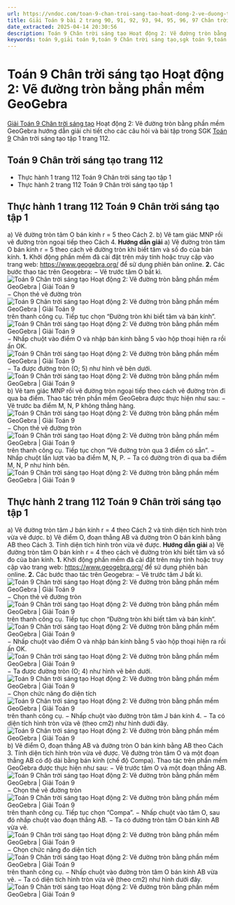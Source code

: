 ```yaml
---
url: https://vndoc.com/toan-9-chan-troi-sang-tao-hoat-dong-2-ve-duong-tron-bang-phan-mem-geogebra-321058
title: Giải Toán 9 bài 2 trang 90, 91, 92, 93, 94, 95, 96, 97 Chân trời sáng tạo
date_extracted: 2025-04-14 20:30:56
description: Toán 9 Chân trời sáng tạo Hoạt động 2: Vẽ đường tròn bằng phần mềm GeoGebra hướng dẫn giải chi tiết các câu hỏi và bài tập trong SGK Toán 9 CTST tập 1.
keywords: toán 9,giải toán 9,toán 9 Chân trời sáng tạo,sgk toán 9,toán lớp 9,toán lớp 9 Chân trời sáng tạo,sgk toán 9 Chân trời sáng tạo,toán 9 ctst,giải sgk toán 9 Chân trời sáng tạo,toán 9 Chân trời sáng tạo tập 1,giải bài tập toán 9 Chân trời sáng tạo,Hoạt động 2 Vẽ đường tròn bằng phần mềm GeoGebra,toán 9 Chân trời sáng tạo tập 1 trang 112,toán 9 Chân trời sáng tạo tập 1 trang 111
---
```


# Toán 9 Chân trời sáng tạo Hoạt động 2: Vẽ đường tròn bằng phần mềm GeoGebra
[Giải Toán 9 Chân trời sáng tạo](<https://vndoc.com/toan-9-chan-troi-sang-tao>) Hoạt động 2: Vẽ đường tròn bằng phần mềm GeoGebra hướng dẫn giải chi tiết cho các câu hỏi và bài tập trong SGK [Toán 9](<https://vndoc.com/toan-lop9>) Chân trời sáng tạo tập 1 trang 112.
## Toán 9 Chân trời sáng tạo trang 112
  * Thực hành 1 trang 112 Toán 9 Chân trời sáng tạo tập 1
  * Thực hành 2 trang 112 Toán 9 Chân trời sáng tạo tập 1

## **Thực hành 1 trang 112 Toán 9 Chân trời sáng tạo tập 1**
a\) Vẽ đường tròn tâm O bán kính r = 5 theo Cách 2.
b\) Vẽ tam giác MNP rồi vẽ đường tròn ngoại tiếp theo Cách 4.
**Hướng dẫn giải**
a\) Vẽ đường tròn tâm O bán kính r = 5 theo cách vẽ đường tròn khi biết tâm và số đo của bán kính.
**1.** Khởi động phần mềm đã cài đặt trên máy tính hoặc truy cập vào trang web: https://www.geogebra.org/ để sử dụng phiên bản online.
**2.** Các bước thao tác trên Geogebra:
− Vẽ trước tâm O bất kì.
![Toán 9 Chân trời sáng tạo Hoạt động 2: Vẽ đường tròn bằng phần mềm GeoGebra | Giải Toán 9](https://i.vdoc.vn/data/image/2024/05/30/hoat-dong-2-ve-duong-tron-bang-phan-mem-geogebra-218902.png)
− Chọn thẻ vẽ đường tròn ![Toán 9 Chân trời sáng tạo Hoạt động 2: Vẽ đường tròn bằng phần mềm GeoGebra | Giải Toán 9](https://i.vdoc.vn/data/image/2024/05/30/hoat-dong-2-ve-duong-tron-bang-phan-mem-geogebra-218903.png) trên thanh công cụ. Tiếp tục chọn “Đường tròn khi biết tâm và bán kính”.
![Toán 9 Chân trời sáng tạo Hoạt động 2: Vẽ đường tròn bằng phần mềm GeoGebra | Giải Toán 9](https://i.vdoc.vn/data/image/2024/05/30/hoat-dong-2-ve-duong-tron-bang-phan-mem-geogebra-218904.png)
− Nhấp chuột vào điểm O và nhập bán kính bằng 5 vào hộp thoại hiện ra rồi ấn OK.
![Toán 9 Chân trời sáng tạo Hoạt động 2: Vẽ đường tròn bằng phần mềm GeoGebra | Giải Toán 9](https://i.vdoc.vn/data/image/2024/05/30/hoat-dong-2-ve-duong-tron-bang-phan-mem-geogebra-218905.png)
− Ta được đường tròn \(O; 5\) như hình vẽ bên dưới.
![Toán 9 Chân trời sáng tạo Hoạt động 2: Vẽ đường tròn bằng phần mềm GeoGebra | Giải Toán 9](https://i.vdoc.vn/data/image/2024/05/30/hoat-dong-2-ve-duong-tron-bang-phan-mem-geogebra-218906.png)
b\) Vẽ tam giác MNP rồi vẽ đường tròn ngoại tiếp theo cách vẽ đường tròn đi qua ba điểm. Thao tác trên phần mềm GeoGebra được thực hiện như sau:
− Vẽ trước ba điểm M, N, P không thẳng hàng.
![Toán 9 Chân trời sáng tạo Hoạt động 2: Vẽ đường tròn bằng phần mềm GeoGebra | Giải Toán 9](https://i.vdoc.vn/data/image/2024/05/30/hoat-dong-2-ve-duong-tron-bang-phan-mem-geogebra-218907.png)
− Chọn thẻ vẽ đường tròn ![Toán 9 Chân trời sáng tạo Hoạt động 2: Vẽ đường tròn bằng phần mềm GeoGebra | Giải Toán 9](https://i.vdoc.vn/data/image/2024/05/30/hoat-dong-2-ve-duong-tron-bang-phan-mem-geogebra-218908.png) trên thanh công cụ. Tiếp tục chọn “Vẽ đường tròn qua 3 điểm có sẵn”.
− Nhấp chuột lần lượt vào ba điểm M, N, P.
− Ta có đường tròn đi qua ba điểm M, N, P như hình bên.
![Toán 9 Chân trời sáng tạo Hoạt động 2: Vẽ đường tròn bằng phần mềm GeoGebra | Giải Toán 9](https://i.vdoc.vn/data/image/2024/05/30/hoat-dong-2-ve-duong-tron-bang-phan-mem-geogebra-218909.png)
## Thực hành 2 trang 112 Toán 9 Chân trời sáng tạo tập 1
a\) Vẽ đường tròn tâm J bán kính r = 4 theo Cách 2 và tính diện tích hình tròn vừa vẽ được.
b\) Vẽ điểm O, đoạn thẳng AB và đường tròn O bán kính bằng AB theo Cách 3. Tính diện tích hình tròn vừa vẽ được.
**Hướng dẫn giải**
a\) Vẽ đường tròn tâm O bán kính r = 4 theo cách vẽ đường tròn khi biết tâm và số đo của bán kính.
**1.** Khởi động phần mềm đã cài đặt trên máy tính hoặc truy cập vào trang web: https://www.geogebra.org/ để sử dụng phiên bản online.
**2.** Các bước thao tác trên Geogebra:
− Vẽ trước tâm J bất kì.
![Toán 9 Chân trời sáng tạo Hoạt động 2: Vẽ đường tròn bằng phần mềm GeoGebra | Giải Toán 9](https://i.vdoc.vn/data/image/2024/05/30/hoat-dong-2-ve-duong-tron-bang-phan-mem-geogebra-218912.png)
− Chọn thẻ vẽ đường tròn ![Toán 9 Chân trời sáng tạo Hoạt động 2: Vẽ đường tròn bằng phần mềm GeoGebra | Giải Toán 9](https://i.vdoc.vn/data/image/2024/05/30/hoat-dong-2-ve-duong-tron-bang-phan-mem-geogebra-218913.png) trên thanh công cụ. Tiếp tục chọn “Đường tròn khi biết tâm và bán kính”.
![Toán 9 Chân trời sáng tạo Hoạt động 2: Vẽ đường tròn bằng phần mềm GeoGebra | Giải Toán 9](https://i.vdoc.vn/data/image/2024/05/30/hoat-dong-2-ve-duong-tron-bang-phan-mem-geogebra-218914.png)
− Nhấp chuột vào điểm O và nhập bán kính bằng 5 vào hộp thoại hiện ra rồi ấn OK.
![Toán 9 Chân trời sáng tạo Hoạt động 2: Vẽ đường tròn bằng phần mềm GeoGebra | Giải Toán 9](https://i.vdoc.vn/data/image/2024/05/30/hoat-dong-2-ve-duong-tron-bang-phan-mem-geogebra-218915.png)
− Ta được đường tròn \(O; 4\) như hình vẽ bên dưới.
![Toán 9 Chân trời sáng tạo Hoạt động 2: Vẽ đường tròn bằng phần mềm GeoGebra | Giải Toán 9](https://i.vdoc.vn/data/image/2024/05/30/hoat-dong-2-ve-duong-tron-bang-phan-mem-geogebra-218916.png)
− Chọn chức năng đo diện tích ![Toán 9 Chân trời sáng tạo Hoạt động 2: Vẽ đường tròn bằng phần mềm GeoGebra | Giải Toán 9](https://i.vdoc.vn/data/image/2024/05/30/hoat-dong-2-ve-duong-tron-bang-phan-mem-geogebra-218917.png) trên thanh công cụ.
− Nhấp chuột vào đường tròn tâm J bán kính 4.
− Ta có diện tích hình tròn vừa vẽ \(theo cm2\) như hình dưới đây.
![Toán 9 Chân trời sáng tạo Hoạt động 2: Vẽ đường tròn bằng phần mềm GeoGebra | Giải Toán 9](https://i.vdoc.vn/data/image/2024/05/30/hoat-dong-2-ve-duong-tron-bang-phan-mem-geogebra-218918.png)
b\) Vẽ điểm O, đoạn thẳng AB và đường tròn O bán kính bằng AB theo Cách 3. Tính diện tích hình tròn vừa vẽ được.
Vẽ đường tròn tâm O và một đoạn thẳng AB có độ dài bằng bán kính \(chế độ Compa\).
Thao tác trên phần mềm GeoGebra được thực hiện như sau:
− Vẽ trước tâm O và một đoạn thẳng AB.
![Toán 9 Chân trời sáng tạo Hoạt động 2: Vẽ đường tròn bằng phần mềm GeoGebra | Giải Toán 9](https://i.vdoc.vn/data/image/2024/05/30/hoat-dong-2-ve-duong-tron-bang-phan-mem-geogebra-218919.png)
− Chọn thẻ vẽ đường tròn ![Toán 9 Chân trời sáng tạo Hoạt động 2: Vẽ đường tròn bằng phần mềm GeoGebra | Giải Toán 9](https://i.vdoc.vn/data/image/2024/05/30/hoat-dong-2-ve-duong-tron-bang-phan-mem-geogebra-218921.png) trên thanh công cụ. Tiếp tục chọn “Compa”.
− Nhấp chuột vào tâm O, sau đó nhấp chuột vào đoạn thẳng AB.
− Ta có đường tròn tâm O bán kính AB vừa vẽ.
![Toán 9 Chân trời sáng tạo Hoạt động 2: Vẽ đường tròn bằng phần mềm GeoGebra | Giải Toán 9](https://i.vdoc.vn/data/image/2024/05/30/hoat-dong-2-ve-duong-tron-bang-phan-mem-geogebra-218922.png)
− Chọn chức năng đo diện tích ![Toán 9 Chân trời sáng tạo Hoạt động 2: Vẽ đường tròn bằng phần mềm GeoGebra | Giải Toán 9](https://i.vdoc.vn/data/image/2024/05/30/hoat-dong-2-ve-duong-tron-bang-phan-mem-geogebra-218923.png) trên thanh công cụ.
− Nhấp chuột vào đường tròn tâm O bán kính AB vừa vẽ.
− Ta có diện tích hình tròn vừa vẽ \(theo cm2\) như hình dưới đây.
![Toán 9 Chân trời sáng tạo Hoạt động 2: Vẽ đường tròn bằng phần mềm GeoGebra | Giải Toán 9](https://i.vdoc.vn/data/image/2024/05/30/hoat-dong-2-ve-duong-tron-bang-phan-mem-geogebra-218924.png)
